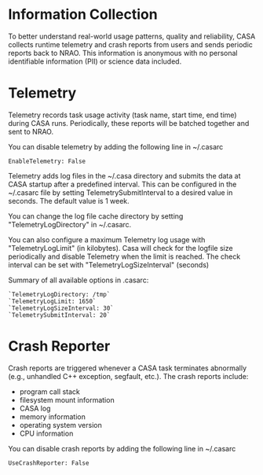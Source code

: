 

# Information Collection 

To better understand real-world usage patterns, quality and reliability, CASA collects runtime telemetry and crash reports from users and sends periodic reports back to NRAO. This information is anonymous with no personal identifiable information (PII) or science data included.

# Telemetry

Telemetry records task usage activity (task name, start time, end time) during CASA runs.  Periodically, these reports will be batched together and sent to NRAO.

You can disable telemetry by adding the following line in \~/.casarc

```
EnableTelemetry: False
```

Telemetry adds log files in the \~/.casa directory and submits the data at CASA startup after a predefined interval. This can be configured in the \~/.casarc file by setting TelemetrySubmitInterval to a desired value in seconds.  The default value is 1 week.

You can change the log file cache directory by setting \"TelemetryLogDirectory\" in \~/.casarc.  

You can also configure a maximum Telemetry log usage with \"TelemetryLogLimit\" (in kilobytes). Casa will check for the logfile size periodically and disable Telemetry when the limit is reached. The check interval can be set with \"TelemetryLogSizeInterval\" (seconds)

Summary of all available options in .casarc:

```
`TelemetryLogDirectory: /tmp`
`TelemetryLogLimit: 1650`
`TelemetryLogSizeInterval: 30`
`TelemetrySubmitInterval: 20`
```

# Crash Reporter

Crash reports are triggered whenever a CASA task terminates abnormally (e.g., unhandled C++ exception, segfault, etc.). The crash reports include:

-   program call stack
-   filesystem mount information
-   CASA log
-   memory information
-   operating system version
-   CPU information

You can disable crash reports by adding the following line in \~/.casarc

```
UseCrashReporter: False
```

 

 

